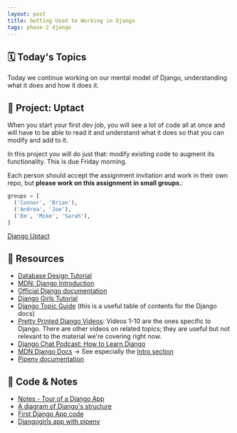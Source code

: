 ```yaml
---
layout: post
title: Getting Used to Working in Django
tags: phase-2 django
---
```


## 🗓️ Today's Topics

Today we continue working on our mental model of Django, understanding what it does and how it does it.

## 🎯 Project: Uptact

When you start your first dev job, you will see a lot of code all at once and will have to be able to read it and understand what it does so that you can modify and add to it.

In this project you will do just that: modify existing code to augment its functionality. This is due Friday morning.

Each person should accept the assignment invitation and work in their own repo, but **please work on this assignment in small groups.**:

```py
groups = [
  ('Connor', 'Brian'),
  ('Andrea', 'Joe'),
  ('Em', 'Mike', 'Sarah'),
]
```

[Django Uptact](https://classroom.github.com/a/gQ4-uU2i)

## 🔖 Resources

- [Database Design Tutorial](https://learndjango.com/tutorials/database-design-tutorial-beginners)
- [MDN: Django Introduction](https://developer.mozilla.org/en-US/docs/Learn/Server-side/Django/Introduction)
- [Official Django documentation](https://docs.djangoproject.com/en/3.2/)
- [Django Girls Tutorial](https://tutorial.djangogirls.org/en/#django-girls-tutorial)
- [Django Topic Guide](https://docs.djangoproject.com/en/3.2/topics/) (this is a useful table of contents for the Django docs)
- [Pretty Printed Django Videos](https://www.youtube.com/playlist?list=PLXmMXHVSvS-DQfOsQdXkzEZyD0Vei7PKf): Videos 1-10 are the ones specific to Django. There are other videos on related topics; they are useful but not relevant to the material we're covering right now.
- [Django Chat Podcast: How to Learn Django](https://djangochat.com/episodes/how-to-learn-django)
- [MDN Django Docs](https://developer.mozilla.org/en-US/docs/Learn/Server-side/Django) -> See especially the [Intro section](https://developer.mozilla.org/en-US/docs/Learn/Server-side/Django/Introduction)
- [Pipenv documentation](https://pipenv.pypa.io/en/latest/)

## 🦉 Code & Notes

- [Notes - Tour of a Django App](https://github.com/momentum-team-9/notes/blob/main/django-tour.md)
- [A diagram of Django's structure](https://github.com/Momentum-Team-9/notes/blob/main/django-diagram.md)
- [First Django App code](https://github.com/Momentum-Team-9/example-first-django)
- [Djangogirls app with pipenv](https://github.com/Momentum-Team-9/example-djangogirls-with-pipenv)
